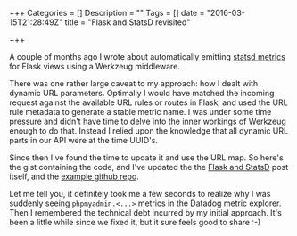 +++
Categories = []
Description = ""
Tags = []
date = "2016-03-15T21:28:49Z"
title = "Flask and StatsD revisited"

+++

A couple of months ago I wrote about automatically emitting <a href="http://steinn.org/post/flask-statsd/">
statsd metrics</a> for Flask views using a <a hre_f="http://werkzeug.pocoo.org/">Werkzeug</a>
middleware.

There was one rather large caveat to my approach: how I dealt with dynamic
URL parameters.  Optimally I would have matched the incoming request against
the available URL rules or routes in Flask, and used the URL rule metadata
to generate a stable metric name.  I was under some time pressure and didn't
have time to delve into the inner workings of Werkzeug enough to do that.
Instead I relied upon the knowledge that all dynamic URL parts in our API
were at the time UUID's.

Since then I've found the time to update it and use the URL map. So here's
the gist containing the code, and I've updated the the <a href="http://steinn.org/post/flask-statsd/">Flask and StatsD</a>
post itself, and the <a href="https://github.com/steinnes/statsdmiddleware">example
github repo</a>.

Let me tell you, it definitely took me a few seconds to realize why
I was suddenly seeing `phpmyadmin.<...>` metrics in the Datadog metric
explorer.  Then I remembered the technical debt incurred by my initial
approach.  It's been a little while since we fixed it, but it sure feels
good to share :-)
